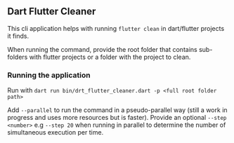 ## Dart Flutter Cleaner
This cli application helps with running `flutter clean` in dart/flutter projects it finds. 

When running the command, provide the root folder that contains sub-folders with flutter projects
or a folder with the project to clean.

### Running the application
Run with `dart run bin/drt_flutter_cleaner.dart -p <full root folder path>`

Add `--parallel` to run the command in a pseudo-parallel way (still a work in progress and uses more resources but is faster).
Provide an optional `--step <number>` e.g `--step 20` when running in parallel to determine the
number of simultaneous execution per time.
